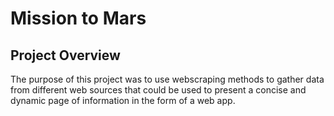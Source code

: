 # Mission to Mars

## Project Overview 
The purpose of this project was to use webscraping methods to gather data from different web sources that could be used to present a concise and dynamic page of information in the form of a web app.